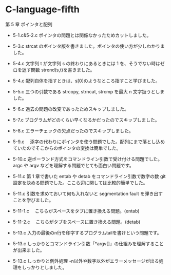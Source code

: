 # C-language-fifth

第 5 章 ポインタと配列

- 5-1.c&5-2.c ポインタの問題とは関係なかったためカットしました。

- 5-3.c strcat のポインタ版を書きました。ポインタの使い方が少しわかりました。

- 5-4.c 文字列 t が文字列 s の終わりにあるときには 1 を、そうでない時はゼロを返す関数 strend(s,t)を書きました。
- 5-4.c 配列自体を指すときは、s[0]のようなところ指すこと学びました。

- 5-5.c 三つの引数である strcopy, strncat, strcmp を最大 n 文字扱うとしました。

- 5-6.c 過去の問題の改変であったためスキップしました。
- 5-7.c プログラムがどのくらい早くなるかだったのでスキップしました。
- 5-8.c エラーチェックの欠点だったのでスキップしました。

- 5-9.c 　添字の代わりにポインタを使う問題でした。配列にまで落とし込めていたのでそこからのポインタの変換は簡単でした。

- 5-10.c 逆ポーランド方式をコマンドライン引数で受け付ける問題でした。argc や argv などを理解する問題でとても面白い問題です。

- 5-11.c 第 1 章で書いた entab や detab をコマンドライン引数で数字の数 git 設定を決める問題でした。ここら辺に関しては比較的簡単でした。
- 5-11.c 引数を求めておいて何も入れないと segmentation fault を弾き出すことを学びました。
- 5-11-1.c 　こちらがスペースをタブに置き換える問題。(entab)
- 5-11-2.c 　こちらがタブをスペースに置き換える問題。(detab)

- 5-13.c 入力の最後のn行を印字するプログラムtailを書けという問題です。
- 5-13.c しっかりとコマンドライン引数「*argv[]」の仕組みを理解することが出来ました。
- 5-13.c しっかりと例外処理 -n以外や数字以外がエラーメッセージが出る処理をしっかりとしました。
